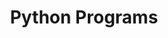 ---
title: "Python Programs"
description: "A collection of programs written in Python during my Algorithmic: Thinking With Python (ATP) course."
layout: "codes"
---